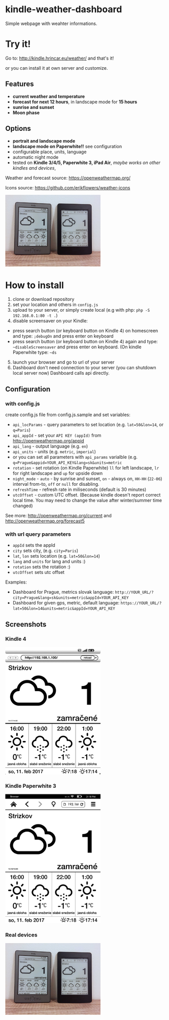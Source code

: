 # kindle-weather-dashboard

Simple webpage with weahter informations.

# Try it!

Go to: http://kindle.hrincar.eu/weather/ and that's it!

or you can install it at own server and customize.

## Features

* **current weather and temperature**
* **forecast for next 12 hours**, in landscape mode for **15 hours**
* **sunrise and sunset**
* **Moon phase**

## Options

* **portrait and landscape mode**
* **landscape mode on Paperwhite!!** see configuration
* configurable place, units, language
* automatic night mode
* tested on **Kindle 3/4/5, Paperwhite 3, iPad Air**, *maybe works on other kindles and devices*,

Weather and forecast source: https://openweathermap.org/

Icons source: https://github.com/erikflowers/weather-icons

<img src="real_devices.jpg" width="300" alt="Dashboard on real devices" />

# How to install
1. clone or download repository
2. set your location and others in `config.js`
3. upload to your server, or simply create local (e.g with php: `php -S 192.168.0.1:80 -t .`)
4. disable screensaver on your Kindle:
  * press search button (or keyboard button on Kindle 4) on homescreen and type: `;debugOn` and press enter on keyboard
  * press search button (or keyboard button on Kindle 4) again and type: `~disableScreensaver` and press enter on keyboard. (On kindle Paperwhite type: `~ds`
5. launch your browser and go to url of your server
6. Dashboard don't need connection to your server (you can shutdown local server now) Dashboard calls api directly.

## Configuration
### with config.js
create config.js file from config.js.sample and set variables:

* `api_locParams` - query parameters to set location (e.g. `lat=50&lon=14`, or `q=Paris`)
* `api_appId` - set your `API KEY (appId)` from http://openweathermap.org/appid
* `api_lang` - output language (e.g. `en`)
* `api_units` - units (e.g. `metric`, `imperial`)
* or you can set all parameters with `api_params` varialble (e.g. `q=Prague&appid=YOUR_API_KEY&lang=sk&units=metric`
* `rotation` - set rotation (on Kindle Paperwhite) `ll` for left landscape, `lr` for right landscape and `up` for upside down
* `night_mode` - `auto` - by sunrise and sunset, `on` - always on, `HH-HH` (`22-06`) interval from-to, `off` or `null` for disabling.
* `refreshTime` - refresh rate in miliseconds (default is 30 minutes)
* `utcOffset` - custom UTC offset. (Because kindle doesn't report correct local time. You may need to change the value after winter/summer time changed)

See more: http://openweathermap.org/current and http://openweathermap.org/forecast5

### with url query parameters
* `appId` sets the appId
* `city` sets city, (e.g. `city=Paris`)
* `lat`, `lon` sets location (e.g. `lat=50&lon=14`)
* `lang` and `units` for lang and units :)
* `rotation` sets the rotation :)
* `utcOffset` sets utc offset

Examples:
* Dashboard for Prague, metrics slovak language: `http://YOUR_URL/?city=Prague&lang=sk&units=metric&appId=YOUR_API_KEY`
* Dashboard for given gps, metric, default language: `https://YOUR_URL/?lat=50&lon=14&units=metric&appId=YOUR_API_KEY`

## Screenshots

### Kindle 4
<img src="screenshot_kindle4.gif" width="300" alt="Kindle 4 screenshot" />

### Kindle Paperwhite 3
<img src="screenshot_paperwhite3.png" width="300" alt="Kindle Paperwhite 3 screenshot" />

### Real devices
<img src="real_devices.jpg" width="300" alt="Dashboard on real devices" />

